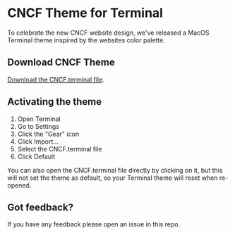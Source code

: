 # CNCF Theme for Terminal

To celebrate the new CNCF website design, we've released a MacOS Terminal theme inspired by the websites color palette.

## Download CNCF Theme

[Download the CNCF.terminal file](https://raw.github.com/cncf/cncf.io/main/web/wp-content/themes/cncf-twenty-two/source/terminal/CNCF.terminal).

## Activating the theme

1. Open Terminal
2. Go to Settings
2. Click the "Gear" icon
3. Click Import...
4. Select the CNCF.terminal file
5. Click Default

You can also open the CNCF.terminal file directly by clicking on it, but this will not set the theme as default, so your Terminal theme will reset when re-opened.

## Got feedback?

If you have any feedback please open an issue in this repo.
